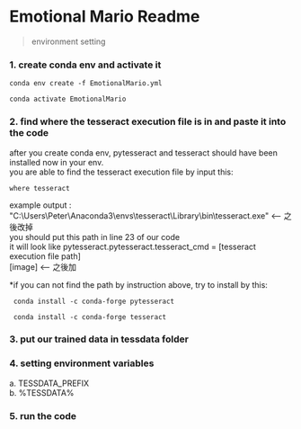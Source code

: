# Emotional Mario Readme

> environment setting

### 1. create conda env and activate it
```
conda env create -f EmotionalMario.yml
```
```
conda activate EmotionalMario
```

### 2. find where the tesseract execution file is in and paste it into the code
after you create conda env, pytesseract and tesseract should have been installed now in your env.  
you are able to find the tesseract execution file by input this: 
```
where tesseract
```
example output : "C:\Users\Peter\Anaconda3\envs\tesseract\Library\bin\tesseract.exe" <-- 之後改掉  
you should put this path in line 23 of our code  
it will look like 
pytesseract.pytesseract.tesseract_cmd = [tesseract execution file path]  
[image] <-- 之後加

*if you can not find the path by instruction above, try to install by this:
```
 conda install -c conda-forge pytesseract
```
```
 conda install -c conda-forge tesseract
```

### 3. put our trained data in tessdata folder

### 4. setting environment variables
a. TESSDATA_PREFIX  
b. %TESSDATA%

### 5. run the code

